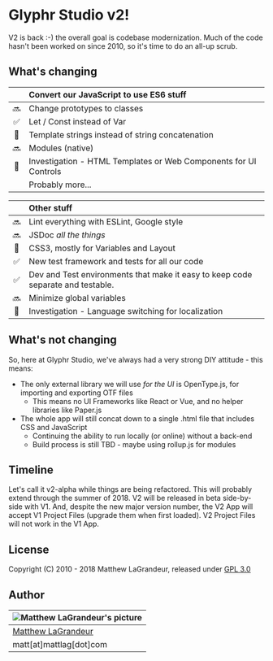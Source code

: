 # Glyphr Studio v2!
 V2 is back :-) the overall goal is codebase modernization. Much of the code hasn't been worked on since 2010,
 so it's time to do an all-up scrub.

## What's changing
| | **Convert our JavaScript to use ES6 stuff** |
|:---:|:--- |
| :soon: | Change prototypes to classes |
| :white_check_mark: | Let / Const instead of Var |
| :black_square_button: | Template strings instead of string concatenation |
| :soon: | Modules (native) |
| :black_square_button: | Investigation - HTML Templates or Web Components for UI Controls |
| | Probably more... |

| | **Other stuff** |
|:---:|:--- |
| :soon: | Lint everything with ESLint, Google style |
| :soon: | JSDoc *all the things* |
| :black_square_button: | CSS3, mostly for Variables and Layout |
| :white_check_mark: | New test framework and tests for all our code |
| :white_check_mark: | Dev and Test environments that make it easy to keep code separate and testable. |
| :soon: | Minimize global variables |
| :black_square_button: | Investigation - Language switching for localization |


## What's not changing
So, here at Glyphr Studio, we've always had a very strong DIY attitude - this means:
* The only external library we will use *for the UI* is OpenType.js, for importing and exporting OTF files
  * This means no UI Frameworks like React or Vue, and no helper libraries like Paper.js
* The whole app will still concat down to a single .html file that includes CSS and JavaScript
  * Continuing the ability to run locally (or online) without a back-end
  * Build process is still TBD - maybe using rollup.js for modules

## Timeline
Let's call it v2-alpha while things are being refactored.  This will probably extend through the summer of 2018.
V2 will be released in beta side-by-side with V1.  And, despite the new major version number, the V2 App will accept
V1 Project Files (upgrade them when first loaded).  V2 Project Files will not work in the V1 App.


## License
 Copyright (C) 2010 - 2018 Matthew LaGrandeur, released under
 [GPL 3.0](https://github.com/mattlag/Glyphr-Studio/blob/master/LICENSE-gpl-3.0.txt)

## Author
| ![Matthew LaGrandeur's picture](https://1.gravatar.com/avatar/f6f7b963adc54db7e713d7bd5f4903ec?s=70) |
|---|
| [Matthew LaGrandeur](http://mattlag.com/) |
| matt[at]mattlag[dot]com |